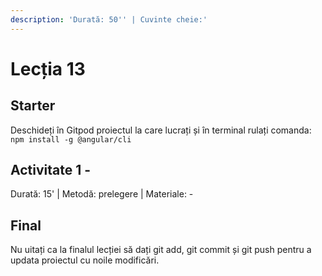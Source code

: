 ```yaml
---
description: 'Durată: 50'' | Cuvinte cheie:'
---
```


# Lecția 13

## Starter

Deschideți în Gitpod proiectul la care lucrați și în terminal rulați comanda: `npm install -g @angular/cli`

## Activitate 1 - 

Durată: 15' \| Metodă: prelegere \| Materiale: -

## Final

Nu uitați ca la finalul lecției să dați git add, git commit și git push pentru a updata proiectul cu noile modificări.

